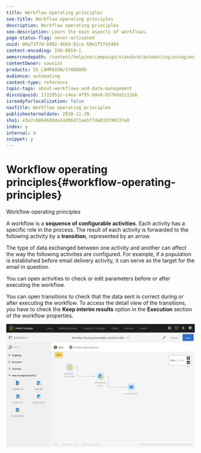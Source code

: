```yaml
---
title: Workflow operating principles
seo-title: Workflow operating principles
description: Workflow operating principles
seo-description: Learn the main aspects of workflows.
page-status-flag: never-activated
uuid: 00a73f7d-b902-466d-81ce-50e1f5fd2404
content-encoding: ISO-8859-1
aemsrcnodepath: /content/help/en/campaign/standard/automating/using/workflow-operating-principles
contentOwner: sauviat
products: SG_CAMPAIGN/STANDARD
audience: automating
content-type: reference
topic-tags: about-workflows-and-data-management
discoiquuid: 1722051c-c4ea-4f95-b0e8-b576da5112eb
isreadyforlocalization: false
navTitle: Workflow operating principles
publishexternaldate: 2018-11-20
sha1: e3a7c0864608da14d96d71aebf7de033796537e0
index: y
internal: n
snippet: y
---
```


# Workflow operating principles{#workflow-operating-principles}

Workflow operating principles

A workflow is a **sequence of configurable activities**. Each activity has a specific role in the process. The result of each activity is forwarded to the following activity by a **transition**, represented by an arrow.

The type of data exchanged between one activity and another can affect the way the following activities are configured. For example, if a population is established before email delivery activity, it can serve as the target for the email in question.

You can open activities to check or edit parameters before or after executing the workflow.

You can open transitions to check that the data sent is correct during or after executing the workflow. To access the detail view of the transitions, you have to check the **Keep interim results** option in the **Execution** section of the workflow properties.

![](assets/workflow_overview.png)

